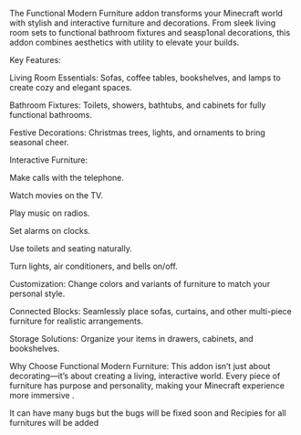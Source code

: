 The Functional Modern Furniture addon transforms your Minecraft world with stylish and interactive furniture and decorations. From sleek living room sets to functional bathroom fixtures and seasp1onal decorations, this addon combines aesthetics with utility to elevate your builds.




Key Features:

Living Room Essentials: Sofas, coffee tables, bookshelves, and lamps to create cozy and elegant spaces.

Bathroom Fixtures: Toilets, showers, bathtubs, and cabinets for fully functional bathrooms.

Festive Decorations: Christmas trees, lights, and ornaments to bring seasonal cheer.

Interactive Furniture:

Make calls with the telephone.

Watch movies on the TV.

Play music on radios.

Set alarms on clocks.

Use toilets and seating naturally.

Turn lights, air conditioners, and bells on/off.


Customization: Change colors and variants of furniture to match your personal style.

Connected Blocks: Seamlessly place sofas, curtains, and other multi-piece furniture for realistic arrangements.

Storage Solutions: Organize your items in drawers, cabinets, and bookshelves.


Why Choose Functional Modern Furniture:
This addon isn’t just about decorating—it’s about creating a living, interactive world. Every piece of furniture has purpose and personality, making your Minecraft experience more immersive .





It can have many bugs but the bugs will be fixed soon and Recipies for all furnitures will be added
